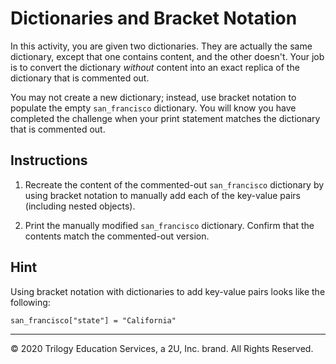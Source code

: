 # Dictionaries and Bracket Notation

In this activity, you are given two dictionaries. They are actually the same dictionary, except that one contains content, and the other doesn't. Your job is to convert the dictionary _without_ content into an exact replica of the dictionary that is commented out.

You may not create a new dictionary; instead, use bracket notation to populate the empty `san_francisco` dictionary. You will know you have completed the challenge when your print statement matches the dictionary that is commented out.

## Instructions

1. Recreate the content of the commented-out `san_francisco` dictionary by using bracket notation to manually add each of the key-value pairs (including nested objects).

2. Print the manually modified `san_francisco` dictionary. Confirm that the contents match the commented-out version.


## Hint

Using bracket notation with dictionaries to add key-value pairs looks like the following:

```san_francisco["state"] = "California"```

---

© 2020 Trilogy Education Services, a 2U, Inc. brand. All Rights Reserved.
